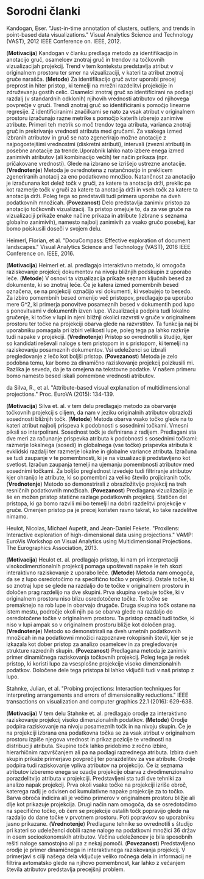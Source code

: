 # Sorodni članki

Kandogan, Eser. "Just-in-time annotation of clusters, outliers, and trends in point-based data visualizations." Visual Analytics Science and Technology (VAST), 2012 IEEE Conference on. IEEE, 2012.

(**Motivacija**) 
Kandogan v članku predlaga metodo za identifikacijo in anotacijo gruč, osamelcev znotraj gruč in trendov na točkovnih vizualizacijah projekcij. Trend v tem kontekstu predstavlja atribut v originalnem prostoru ter smer na vizualizaciji, v kateri ta atribut znotraj gruče narašča.
(**Metode**) 
Za identifikacijo gruč avtor uporabi precej preprost in hiter pristop, ki temelji na mrežni razdelitvi projekcije in združevanju gostih celic. Osamelci znotraj gruč so identificirani na podlagi razdalj (v standardnih odklonih) njihovih vrednosti atributov od njihovega povprečje v gruči. Trendi znotraj gruč so identificirani s pomočjo linearne regresije. Z identificiranimi značilkami se nato za vsak atribut v originalnem prostoru izračunajo razne metrike s pomočjo katerih izberejo zanimive atribute. Primeri teh metrik so moč trendov tega atributa, varianca znotraj gruč in prekrivanje vrednosti atributa med gručami. Za vsakega izmed izbranih atributov in gruč se nato zgenerirajo možne anotacije z najpogostejšimi vrednostmi (diskretni atributi), intervali (zvezni atributi) in posebne anotacije za trende.Uporabnik lahko nato izbere enega izmed zanimivih atributov (ali kombinacijo večih) ter način prikaza (npr. pričakovane vrednosti). Glede na izbrano se izrišejo ustrezne anotacije.
(**Vrednotenje**)
Metoda je ovrednotena z natančnostjo in preklicem zgeneriranih anotacij za eno podatkovno množico. Natančnost za anotacijo je izračunana kot delež točk v gruči, za katere ta anotacija drži, preklic pa kot razmerje točk v gruči za katere ta anotacija drži in vseh točk za katere ta anotacija drži. Poleg tega so predstavili tudi primera uporabe na dveh podatkovnih množicah.
(**Povezanost**)
Delo predstavlja zanimiv pristop za anotacijo točkovnih vizualizacij. Ta pristop omejuje to, da za vse gruče na vizualizaciji prikaže enake načine prikaza in atribute (izbrane s seznama globalno zanimivih), namesto najbolj zanimivih za vsako gručo posebej, kar bomo poiskusili doseči v svojem delu. 

Heimerl, Florian, et al. "DocuCompass: Effective exploration of document landscapes." Visual Analytics Science and Technology (VAST), 2016 IEEE Conference on. IEEE, 2016.

(**Motivacija**) 
Heimerl et. al. predlagajo interaktivno metodo, ki omogoča raziskovanje projekcij dokumentov
na nivoju bližnjih podskupin z uporabo leče.
(**Metode**)
V osnovi ta vizualizacija prikaže seznam ključnih besed za dokumente, ki so znotraj leče. Če je katera izmed pomembnih besed označena, se na projekciji označijo vsi 
dokumenti, ki vsebujejo to besedo. Za izbiro pomembnih besed omenijo več pristopov, predlagajo pa uporabo mere G^2, ki primerja ponovitve posameznih besed
v dokumentih pod lupo s ponovitvami v dokumentih izven lupe. Vizualizacija podpira tudi lokalno gručenje, ki točke v lupi in njeni bližnji okolici
razvrsti v gruče v originalnem prostoru ter točke na projekciji obarva glede na razvrstitev. Ta funkcija naj bi uporabniku pomagala pri izbiri velikosti lupe, poleg tega pa lahko razkrije tudi
napake v projekciji. 
(**Vrednotenje**)
Pristop so ovrednotili s študijo, kjer so kandidati reševali naloge s tem pristopom in s pristopom, ki temelji na raziskovanju
posameznih dokumentov. Vsi udeleženci so izbrali pregledovanje z lečo kot boljši pristop.
(**Povezanost**)
Metoda je zelo podobna temu, kar bomo za dinamično raziskovanje projekcij poizkusili mi. Razlika je seveda, da je ta omejena
na tekstovne podatke. V našem primeru bomo namesto besed iskali pomembne vrednosti atributov.

da Silva, R., et al. "Attribute-based visual explanation of multidimensional projections." Proc. EuroVA (2015): 134-139.

(**Motivacija**) 
Silva et. al. v tem delu predlagajo metodo za obarvanje točkovnih projekcij s ciljem, da nam v jeziku originalnih atributov obrazloži sosednosti bližnjih točk.
(**Metode**)
Metoda obarva vsako točko glede na to kateri atribut najbolj prispeva k podobnosti s sosednimi točkami. Vmesni piksli so interpolirani.
Sosednost točk je definirana z radijem. Predlagani sta dve meri za računanje prispevka atributa k podobnosti s sosednimi točkami: razmerje lokalnega (sosedi) in globalnega (vse točke) 
prispevka atributa k evklidski razdalji ter razmerje lokalne in globalne variance atributa.
Izračuna se tudi zaupanje v te pomembnosti, ki je na vizualizaciji predstavljeno kot svetlost. Izračun zaupanja temelji na ujemanju pomembnosti atributov med sosednimi točkami.
Za boljšo preglednost izvedejo tudi filtriranje atributov kjer ohranijo le atribute, ki so pomembni za veliko število projiciranih točk.
(**Vrednotenje**)
Metodo so demonstrirali z obrazložitvijo projekcij na treh resničnih podatkovnih množicah.
(**Povezanost**)
Predlagana vizualizacija je še en možen pristop statične razlage podatkovnih projekcij. Statičen del pristopa, ki ga bomo razvili mi 
bo temeljil na dobri razdelitvi projekcije v gruče. Omenjen pristop pa je precej koristen ravno takrat, ko take razdelitve nimamo.

Heulot, Nicolas, Michael Aupetit, and Jean-Daniel Fekete. "Proxilens: Interactive exploration of high-dimensional data using projections." VAMP: EuroVis Workshop on Visual Analytics using Multidimensional Projections. The Eurographics Association, 2013.

(**Motivacija**) 
Heulot et. al. predlagajo
pristop, ki nam pri interpretaciji visokodimenzionalnih projekcij pomaga upoštevati napake le teh skozi interaktivno raziskovanje z uporabo leče.
(**Metode**)
Metoda nam omogoča, da se z lupo osredotočimo na specifično točko v projekciji. Ostale točke, ki so znotraj lupe se glede na razdaljo do te točke v originalnem prostoru in določen prag razdelijo na dve skupini.
Prva skupina vsebuje točke, ki v originalnem prostoru niso blizu osredotočene točke. Te točke se premaknejo na rob lupe in obarvajo drugače. Druga skupina točk ostane na istem mestu, področje okoli njih pa se obarva
glede na razdaljo do osredotočene točke v originalnem prostoru. 
Ta pristop označi tudi točke, ki niso v lupi ampak so v originalnem prostoru bližje kot določen prag.
(**Vrednotenje**)
Metodo so demonstrirali na dveh umetnih podatkovnih množicah in na podatkovni množici razpoznave rokopisnih števil, kjer se je izkazala kot dober pristop
za analizo osamelcev in za pregledovanje strukture razrednih skupin.
(**Povezanost**)
Predlagana metoda je zanimiv primer dinamičnega raziskovanja točkovnih projekcij. Poleg tega je redek pristop, ki koristi lupo za
vsesplošne projekcije visoko dimenzionalnih podatkov. Določene dele tega pristopa bi lahko vključili tudi v naš pristop z lupo. 

Stahnke, Julian, et al. "Probing projections: Interaction techniques for interpreting arrangements and errors of dimensionality reductions." IEEE transactions on visualization and computer graphics 22.1 (2016): 629-638.

(**Motivacija**) 
V tem delu Stahnke et. al. predlagajo orodje za interaktivno raziskovanje projekcij visoko dimenzionalnih podatkov.
(**Metode**)
Orodje podpira raziskovanje na nivoju posameznih točk in na nivoju skupin. Če je na projekciji izbrana ena podatkovna točka se za vsak atribut
v originalnem prostoru izpiše njegova vrednost in prikaz pozicije te vrednosti na distribuciji atributa. Skupine točk lahko pridobimo z ročno izbiro, hierarhičnim razvrščanjem ali pa na podlagi razrednega atributa. Izbira
dveh skupin prikaže primerjavo povprečij ter porazdelitev za vse atribute. Orodje podpira tudi raziskovanje vpliva
atributov na projekcijo. Če iz seznama atributov izberemo enega se ozadje projekcije obarva z dvodimenzionalno porazdelitvijo atributa v projekciji.
Predstavljeni sta tudi dve tehniki za analizo napak projekcij. Prva okoli vsake točke na projekciji izriše obroč, katerega radij je odvisen od kumulativne
napake projekcije za to točko. Barva obroča indicira ali je večino primerov v originalnem prostoru bližje ali dlje kot prikazuje projekcija. Drugi način
nam omogoča, da se osredotočimo na specifično točko, ob čem se projekcije ostalih točk popravijo glede na razdaljo do dane točke v prvotnem prostoru. 
Poti popravkov so uporabniku jasno prikazane.
(**Vrednotenje**)
Predlagane tehnike so ovrednotili s študijo pri kateri so udeleženci dobili razne naloge na podatkovni množici 36 držav in osem socioekonomskih atributov.
Večina udeležencev je bila sposobnih rešiti naloge samostojno ali pa z nekaj pomoči.
(**Povezanost**)
Predstavljeno orodje je primer dinamičnega in interaktivnega raziskovanja projekcij. V primerjavi s cilji našega dela vključuje veliko ročnega dela
in informacij ne filtrira avtomatsko glede na njihovo pomembnost, kar lahko z večanjem števila atributov predstavlja precejšnji problem. 
